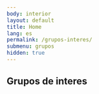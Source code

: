 ```yaml
---
body: interior
layout: default
title: Home
lang: es
permalink: /grupos-interes/
submenu: grupos
hidden: true
---
```


<section class="principal">
  <div class="container container--small" data-header-control>
    <h1 class="tit-letter">Grupos de interes</h1>
  </div>
</section>
